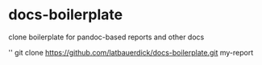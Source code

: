 # docs-boilerplate

clone boilerplate for pandoc-based reports and other docs

'' git clone https://github.com/latbauerdick/docs-boilerplate.git my-report


